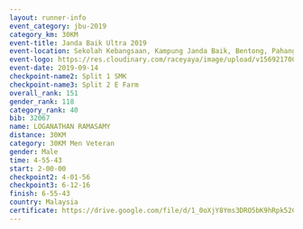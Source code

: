 ```yaml
---
layout: runner-info 
event_category: jbu-2019 
category_km: 30KM 
event-title: Janda Baik Ultra 2019
event-location: Sekolah Kebangsaan, Kampung Janda Baik, Bentong, Pahang, Malaysia 
event-logo: https://res.cloudinary.com/raceyaya/image/upload/v1569217009/logo/janda-baik_vch1pc.jpg 
event-date: 2019-09-14 
checkpoint-name2: Split 1 SMK 
checkpoint-name3: Split 2 E Farm 
overall_rank: 151
gender_rank: 118
category_rank: 40
bib: 32067
name: LOGANATHAN RAMASAMY
distance: 30KM
category: 30KM Men Veteran
gender: Male
time: 4-55-43
start: 2-00-00
checkpoint2: 4-01-56
checkpoint3: 6-12-16
finish: 6-55-43
country: Malaysia
certificate: https://drive.google.com/file/d/1_0oXjY8Yms3DRO5bK9hRpk52CHEPLb0K/view?usp=sharing
---
```


